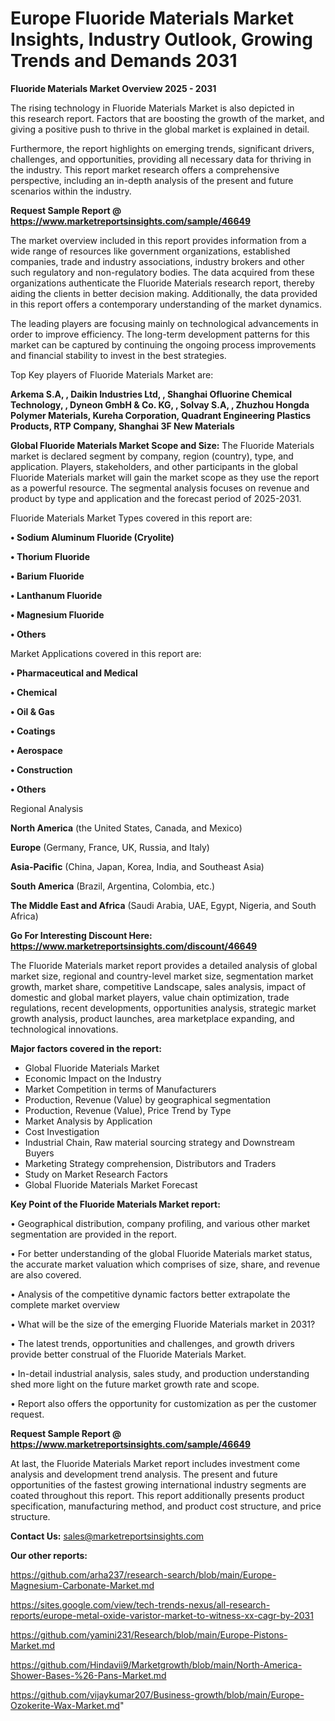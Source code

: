 # Europe Fluoride Materials Market Insights, Industry Outlook, Growing Trends and Demands 2031

<Strong> Fluoride Materials Market Overview 2025 - 2031</strong>

The rising technology in Fluoride Materials Market is also depicted in this research report. Factors that are boosting the growth of the market, and giving a positive push to thrive in the global market is explained in detail.

Furthermore, the report highlights on emerging trends, significant drivers, challenges, and opportunities, providing all necessary data for thriving in the industry. This report market research offers a comprehensive perspective, including an in-depth analysis of the present and future scenarios within the industry.

<strong>Request Sample Report @ <a href=https://www.marketreportsinsights.com/sample/46649>https://www.marketreportsinsights.com/sample/46649</a></strong>

The market overview included in this report provides information from a wide range of resources like government organizations, established companies, trade and industry associations, industry brokers and other such regulatory and non-regulatory bodies. The data acquired from these organizations authenticate the Fluoride Materials research report, thereby aiding the clients in better decision making. Additionally, the data provided in this report offers a contemporary understanding of the market dynamics.

The leading players are focusing mainly on technological advancements in order to improve efficiency. The long-term development patterns for this market can be captured by continuing the ongoing process improvements and financial stability to invest in the best strategies.

Top Key players of Fluoride Materials Market are:

<strong>Arkema S.A, , Daikin Industries Ltd, , Shanghai Ofluorine Chemical Technology, , Dyneon GmbH & Co. KG, , Solvay S.A, , Zhuzhou Hongda Polymer Materials, Kureha Corporation, Quadrant Engineering Plastics Products, RTP Company, Shanghai 3F New Materials</strong>

<strong><b>Global Fluoride Materials Market Scope and Size:</b></strong>
The Fluoride Materials market is declared segment by company, region (country), type, and application. Players, stakeholders, and other participants in the global Fluoride Materials market will gain the market scope as they use the report as a powerful resource. The segmental analysis focuses on revenue and product by type and application and the forecast period of 2025-2031.

Fluoride Materials Market Types covered in this report are:

<strong>•  Sodium Aluminum Fluoride (Cryolite)

•  Thorium Fluoride

•  Barium Fluoride

•  Lanthanum Fluoride

•  Magnesium Fluoride

•  Others</strong>

Market Applications covered in this report are:

<strong>•  Pharmaceutical and Medical

•  Chemical

•  Oil & Gas

•  Coatings

•  Aerospace

•  Construction

•  Others</strong> 

Regional Analysis

<strong>North America</strong> (the United States, Canada, and Mexico)

<strong>Europe</strong> (Germany, France, UK, Russia, and Italy)

<strong>Asia-Pacific</strong> (China, Japan, Korea, India, and Southeast Asia)

<strong>South America</strong> (Brazil, Argentina, Colombia, etc.)

<strong>The Middle East and Africa</strong> (Saudi Arabia, UAE, Egypt, Nigeria, and South Africa)

<strong>Go For Interesting Discount Here: <a href=https://www.marketreportsinsights.com/discount/46649>https://www.marketreportsinsights.com/discount/46649</a></strong>

The Fluoride Materials market report provides a detailed analysis of global market size, regional and country-level market size, segmentation market growth, market share, competitive Landscape, sales analysis, impact of domestic and global market players, value chain optimization, trade regulations, recent developments, opportunities analysis, strategic market growth analysis, product launches, area marketplace expanding, and technological innovations.

<strong><b>Major factors covered in the report:</b></strong>
<ul>
  <li>Global Fluoride Materials Market </li>
  <li>Economic Impact on the Industry</li>
  <li>Market Competition in terms of Manufacturers</li>
  <li>Production, Revenue (Value) by geographical segmentation</li>
  <li>Production, Revenue (Value), Price Trend by Type</li>
  <li>Market Analysis by Application</li>
  <li>Cost Investigation</li>
  <li>Industrial Chain, Raw material sourcing strategy and Downstream Buyers</li>
  <li>Marketing Strategy comprehension, Distributors and Traders</li>
  <li>Study on Market Research Factors</li>
  <li>Global Fluoride Materials Market Forecast</li>
</ul>

<strong><b>Key Point of the Fluoride Materials Market report:</b></strong>

• Geographical distribution, company profiling, and various other market segmentation are provided in the report.

• For better understanding of the global Fluoride Materials market status, the accurate market valuation which comprises of size, share, and revenue are also covered.

• Analysis of the competitive dynamic factors better extrapolate the complete market overview

• What will be the size of the emerging Fluoride Materials market in 2031?

• The latest trends, opportunities and challenges, and growth drivers provide better construal of the Fluoride Materials Market.

• In-detail industrial analysis, sales study, and production understanding shed more light on the future market growth rate and scope.

• Report also offers the opportunity for customization as per the customer request.

<strong>Request Sample Report @ <a href=https://www.marketreportsinsights.com/sample/46649>https://www.marketreportsinsights.com/sample/46649</a></strong>

At last, the Fluoride Materials Market report includes investment come analysis and development trend analysis. The present and future opportunities of the fastest growing international industry segments are coated throughout this report. This report additionally presents product specification, manufacturing method, and product cost structure, and price structure.

<strong>Contact Us:</strong>
sales@marketreportsinsights.com

<strong>Our other reports:</strong>

<a href=https://github.com/arha237/research-search/blob/main/Europe-Magnesium-Carbonate-Market.md>https://github.com/arha237/research-search/blob/main/Europe-Magnesium-Carbonate-Market.md</a>

<a href=https://sites.google.com/view/tech-trends-nexus/all-research-reports/europe-metal-oxide-varistor-market-to-witness-xx-cagr-by-2031>https://sites.google.com/view/tech-trends-nexus/all-research-reports/europe-metal-oxide-varistor-market-to-witness-xx-cagr-by-2031</a>

<a href=https://github.com/yamini231/Research/blob/main/Europe-Pistons-Market.md>https://github.com/yamini231/Research/blob/main/Europe-Pistons-Market.md</a>

<a href=https://github.com/Hindavii9/Marketgrowth/blob/main/North-America-Shower-Bases-%26-Pans-Market.md>https://github.com/Hindavii9/Marketgrowth/blob/main/North-America-Shower-Bases-%26-Pans-Market.md</a>

<a href=https://github.com/vijaykumar207/Business-growth/blob/main/Europe-Ozokerite-Wax-Market.md>https://github.com/vijaykumar207/Business-growth/blob/main/Europe-Ozokerite-Wax-Market.md</a>"
